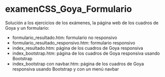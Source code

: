 # examenCSS_Goya_Formulario
Solución a los ejercicios de los exámenes, la página web de los cuadros de Goya y un formulario:

- formulario_resultado.htm: formulario no responsivo
- formulario_resultado_responsivo.htm: formulario responsivo
- index_resultado.htm: página de los cuadros de Goya responsiva
- index_bootstrap.htm: página de los cuadros de Goya responsiva usando Bootstrap
- index_bootstrap con navbar.htm: página de los cuadros de Goya responsiva usando Bootstrap y con un menú navbar
